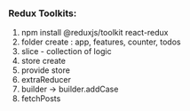 ### Redux Toolkits:
1. npm install @reduxjs/toolkit react-redux
2. folder create : app, features, counter, todos
3. slice - collection of logic
4. store create
5. provide store
6. extraReducer
7. builder -> builder.addCase
8. fetchPosts
